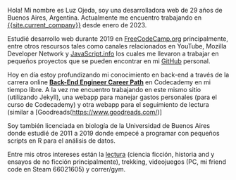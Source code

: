 Hola! Mi nombre es Luz Ojeda, soy una desarrolladora web de 29 años de Buenos Aires, Argentina. Actualmente me encuentro trabajando en
[{{site.current_company}}]({{site.current_company_url}}) desde enero de 2023.

Estudié desarrollo web durante 2019 en [FreeCodeCamp.org](https://www.freecodecamp.org/) principalmente, entre otros rescursos tales como canales relacionados en YouTube, Mozilla Developer Network y [JavaScript.info](https://javascript.info/) los cuales me llevaron a trabajar en pequeños proyectos que se pueden encontrar en mi [GitHub](https://github.com/lezojeda) personal.

Hoy en día estoy profundizando mi conocimiento en back-end a través de la carrera online [**Back-End Engineer Career Path**](https://www.codecademy.com/career-journey/back-end-engineer) en Codecademy en mi tiempo libre. A la vez me encuentro trabajando en este mismo sitio (utilizando Jekyll), una webapp para manejar gastos personales (para el curso de Codecademy) y otra webapp para el seguimiento de lectura (similar a [Goodreads(https://www.goodreads.com/)]

Soy también licenciada en biología de la Universidad de Buenos Aires donde estudié de 2011 a 2019 donde empecé a programar con pequeños scripts en R para el análisis de datos.

Entre mis otros intereses están la [lectura](/leyendo) (ciencia ficción, historia and y ensayos de no ficción principalmente), trekking, videojuegos (PC, mi friend code en Steam 66021605) y correr/gym.